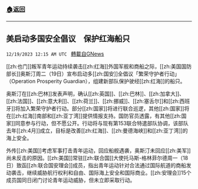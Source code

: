 ###  [:house:返回](README.md)
---


## 美启动多国安全倡议　保护红海船只
`12/19/2023 12:15 AM UTC ` [轉載自GNews](https://gnews.org/articles/2126424)

[[zh:也门]]叛军青年运动持续袭击[[zh:红海]]外国军舰和商船之际，[[zh:美国国防部长]]奥斯汀周二（19日）宣布启动多[[zh:国安]]全倡议「繁荣守护者行动」（Operation Prosperity Guardian），组建新部队保护驶经[[zh:红海]]的船只。

奥斯汀在[[zh:巴林]]发表声明，确认[[zh:英国]]、[[zh:巴林]]、[[zh:加拿大]]、[[zh:法国]]、[[zh:意大利]]、[[zh:荷兰]]、[[zh:挪威]]、[[zh:塞舌尔]]和[[zh:西班牙]]将加入繁荣守护者行动。部分[[zh:国家]]将进行联合巡逻，其他[[zh:国家]]将在[[zh:红海]]南部和[[zh:亚丁湾]]提供情报支持。国防官员透露，有其他[[zh:国家]]同意参与行动，但不愿公开。行动将与现有第153联合特遣部队协调，该部队去年[[zh:4月]]成立，目标是改善[[zh:红海]]、[[zh:曼德海峡]]和[[zh:亚丁湾]]的海上安全。

外传[[zh:美国]]考虑军事打击青年运动，回应船舰遇袭，奥斯汀未回应[[zh:美军]]尚未反击的原因。[[zh:美国]]常驻[[zh:联合国]]大使托马斯-格林菲尔德周一（18日）致函[[zh:联合国安理会]]成员，指出青年运动针对合法通过国际航道的商船发动袭击，继续威胁航行权利和自由、国际海上安全和国际商业。[[zh:安理会]]15个成员国同日闭门讨论青年运动威胁，但未立即采取行动。
